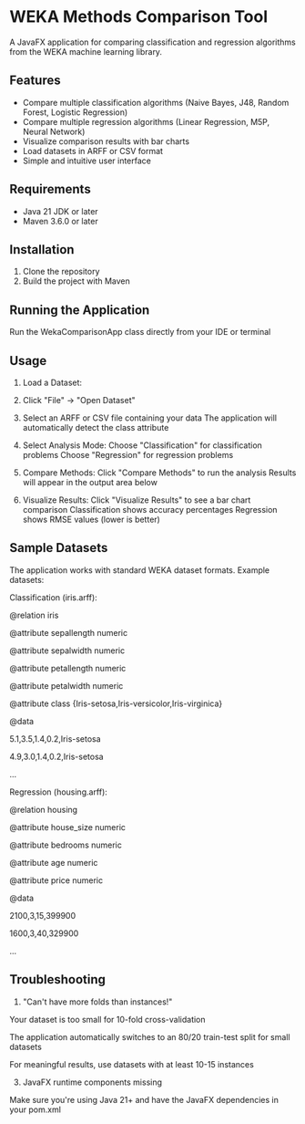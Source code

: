 # WEKA Methods Comparison Tool

A JavaFX application for comparing classification and regression algorithms from the WEKA machine learning library.


## Features

- Compare multiple classification algorithms (Naive Bayes, J48, Random Forest, Logistic Regression)
- Compare multiple regression algorithms (Linear Regression, M5P, Neural Network)
- Visualize comparison results with bar charts
- Load datasets in ARFF or CSV format
- Simple and intuitive user interface

## Requirements

- Java 21 JDK or later
- Maven 3.6.0 or later

## Installation

1. Clone the repository
2. Build the project with Maven

## Running the Application

Run the WekaComparisonApp class directly from your IDE or terminal

## Usage

1. Load a Dataset:
   
2. Click "File" → "Open Dataset"

3. Select an ARFF or CSV file containing your data
The application will automatically detect the class attribute

4. Select Analysis Mode:
Choose "Classification" for classification problems
Choose "Regression" for regression problems

5. Compare Methods:
Click "Compare Methods" to run the analysis
Results will appear in the output area below

6. Visualize Results:
Click "Visualize Results" to see a bar chart comparison
Classification shows accuracy percentages
Regression shows RMSE values (lower is better)

## Sample Datasets

The application works with standard WEKA dataset formats. Example datasets:

Classification (iris.arff):

@relation iris

@attribute sepallength numeric

@attribute sepalwidth numeric

@attribute petallength numeric

@attribute petalwidth numeric

@attribute class {Iris-setosa,Iris-versicolor,Iris-virginica}

@data

5.1,3.5,1.4,0.2,Iris-setosa

4.9,3.0,1.4,0.2,Iris-setosa

...



Regression (housing.arff):

@relation housing

@attribute house_size numeric

@attribute bedrooms numeric

@attribute age numeric

@attribute price numeric

@data

2100,3,15,399900

1600,3,40,329900

...

## Troubleshooting

1. "Can't have more folds than instances!"

Your dataset is too small for 10-fold cross-validation

The application automatically switches to an 80/20 train-test split for small datasets

For meaningful results, use datasets with at least 10-15 instances


3. JavaFX runtime components missing

Make sure you're using Java 21+ and have the JavaFX dependencies in your pom.xml

